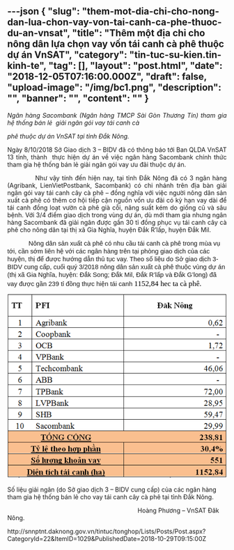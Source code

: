 ---json
{
    "slug": "them-mot-dia-chi-cho-nong-dan-lua-chon-vay-von-tai-canh-ca-phe-thuoc-du-an-vnsat",
    "title": "Thêm một địa chỉ cho nông dân lựa chọn vay vốn tái canh cà phê thuộc dự án VnSAT",
    "category": "tin-tuc-su-kien.tin-kinh-te",
    "tag": [],
    "layout": "post.html",
    "date": "2018-12-05T07:16:00.000Z",
    "draft": false,
    "upload-image": "/img/bc1.png",
    "description": "",
    "banner": "",
    "__content__": ""
}
---
<p style="text-align:justify"><em>Ng&acirc;n h&agrave;ng Sacombank (Ng&acirc;n h&agrave;ng TMCP S&agrave;i G&ograve;n Thương T&iacute;n) tham gia hệ thống b&aacute;n lẻ&nbsp; giải ng&acirc;n g&oacute;i vay t&aacute;i canh c&agrave;</em></p>

<p style="text-align:justify"><em>ph&ecirc; thuộc dự &aacute;n VnSAT tại tỉnh Đắk N&ocirc;ng. </em></p>

<p style="text-align:justify">Ng&agrave;y 8/10/2018 Sở Giao dịch 3 &ndash; BIDV đ&atilde; c&oacute; th&ocirc;ng b&aacute;o tới Ban QLDA VnSAT 13 tỉnh, th&agrave;nh&nbsp; thực hiện dự &aacute;n về việc ng&acirc;n h&agrave;ng Sacombank ch&iacute;nh thức tham gia hệ thống b&aacute;n lẻ giải ng&acirc;n g&oacute;i vay ưu đ&atilde;i thuộc dự &aacute;n.</p>

<p style="text-align:justify">&nbsp;&nbsp;&nbsp;&nbsp;&nbsp;&nbsp;&nbsp;&nbsp;&nbsp;&nbsp;&nbsp; Như vậy t&iacute;nh đến hiện nay, tại tỉnh Đắk N&ocirc;ng đ&atilde; c&oacute; 3 ng&acirc;n h&agrave;ng (Agribank, LienVietPostbank, Sacombank) c&oacute; chi nh&aacute;nh tr&ecirc;n địa b&agrave;n giải ng&acirc;n g&oacute;i vay t&aacute;i canh c&acirc;y c&agrave; ph&ecirc; &ndash; đồng nghĩa với việc người n&ocirc;ng d&acirc;n sản xuất c&agrave; ph&ecirc; c&oacute; th&ecirc;m cơ hội tiếp cận nguồn vốn ưu đ&atilde;i c&oacute; kỳ hạn vay d&agrave;i để t&aacute;i canh đồng loạt vườn c&agrave; ph&ecirc; gi&agrave; cỗi, năng suất k&eacute;m do giống cũ v&agrave; s&acirc;u bệnh. Với 3/4 điểm giao dịch trong v&ugrave;ng dự &aacute;n, d&ugrave; mới tham gia nhưng ng&acirc;n h&agrave;ng Sacombank đ&atilde; giải ng&acirc;n được gần 30 tỉ đồng phục vụ t&aacute;i canh c&acirc;y c&agrave; ph&ecirc; cho n&ocirc;ng d&acirc;n tại thị x&atilde; Gia Nghĩa, huyện Đắk R&rsquo;lấp, huyện Đắk Mil.</p>

<p><span style="font-size:11.0pt"><span style="font-family:&quot;Arial&quot;,&quot;sans-serif&quot;">&nbsp;&nbsp;&nbsp;&nbsp;&nbsp;&nbsp;&nbsp;&nbsp;&nbsp;&nbsp;&nbsp; N&ocirc;ng d&acirc;n sản xuất c&agrave; ph&ecirc; c&oacute; nhu cầu t&aacute;i canh c&agrave; ph&ecirc; trong m&ugrave;a vụ tới, cần sớm li&ecirc;n hệ với c&aacute;c ng&acirc;n h&agrave;ng tr&ecirc;n tại ph&ograve;ng giao dịch của c&aacute;c huyện, thị để được hướng dẫn thủ tục vay. Theo số liệu do Sở giao dịch 3-BIDV cung cấp, cuối qu&yacute; 3/2018 n&ocirc;ng d&acirc;n sản xuất c&agrave; ph&ecirc; thuộc v&ugrave;ng dự &aacute;n (thị x&atilde; Gia Nghĩa, huyện: Đắk Song; Đắk Mil, Đắk R&rsquo;lấp v&agrave; Đắk G&rsquo;long) đ&atilde; vay được gần 239 tỉ đồng thực hiện t&aacute;i canh </span></span><span style="font-size:13.0pt"><span style="font-family:&quot;Times New Roman&quot;,&quot;serif&quot;"><span style="color:black">1152,84</span></span></span><span style="font-size:13.0pt"><span style="font-family:&quot;Times New Roman&quot;,&quot;serif&quot;"><span style="color:black"> hec ta c&agrave; ph&ecirc;.</span></span></span></p>

<p><span style="font-size:13.0pt"><span style="font-family:&quot;Times New Roman&quot;,&quot;serif&quot;"><span style="color:black"><img alt="" src="/img/bc1.png" /></span></span></span></p>

<p>Số liệu giải ng&acirc;n (do Sở giao dịch 3 &ndash; BIDV cung cấp) của c&aacute;c ng&acirc;n h&agrave;ng tham gia hệ thống b&aacute;n lẻ cho vay t&aacute;i canh c&acirc;y c&agrave; ph&ecirc; tại tỉnh Đắk N&ocirc;ng.&nbsp;&nbsp;&nbsp; &nbsp;</p>

<p>&nbsp; &nbsp; &nbsp; &nbsp; &nbsp; &nbsp; &nbsp; &nbsp; &nbsp; &nbsp; &nbsp; &nbsp; &nbsp; &nbsp; &nbsp; &nbsp; &nbsp; &nbsp; &nbsp; &nbsp; &nbsp; &nbsp; &nbsp; &nbsp; &nbsp; &nbsp; &nbsp; &nbsp; &nbsp; &nbsp; &nbsp; &nbsp; &nbsp; &nbsp; &nbsp; &nbsp; &nbsp; &nbsp;&nbsp;Ho&agrave;ng Phương &ndash; VnSAT Đăk N&ocirc;ng. &nbsp; &nbsp; &nbsp;</p>

<p>http://snnptnt.daknong.gov.vn/tintuc/tonghop/Lists/Posts/Post.aspx?CategoryId=22&amp;ItemID=1029&amp;PublishedDate=2018-10-29T09:15:00Z&nbsp; &nbsp; &nbsp;</p>

<p style="text-align:center">&nbsp;</p>

<p style="text-align:center">&nbsp;</p>
